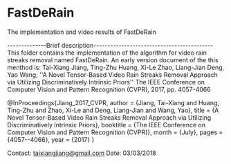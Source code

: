 # FastDeRain
The implementation and video results of FastDeRain

--------------Brief description-------------------------------------------
This folder contains the implementation of the algorithm for video rain streaks removal named FastDeRain.
An early version document of the this menthod is:
Tai-Xiang Jiang, Ting-Zhu Huang, Xi-Le Zhao, Liang-Jian Deng, Yao Wang; ''A Novel Tensor-Based Video Rain Streaks Removal Approach via Utilizing Discriminatively Intrinsic Priors'' The IEEE Conference on Computer Vision and Pattern Recognition (CVPR), 2017, pp. 4057-4066

@InProceedings{Jiang_2017_CVPR,
author = {Jiang, Tai-Xiang and Huang, Ting-Zhu and Zhao, Xi-Le and Deng, Liang-Jian and Wang, Yao},
title = {A Novel Tensor-Based Video Rain Streaks Removal Approach via Utilizing Discriminatively Intrinsic Priors},
booktitle = {The IEEE Conference on Computer Vision and Pattern Recognition (CVPR)},
month = {July},
pages = {4057--4066},
year = {2017}
}

Contact: taixiangjiang@gmail.com
Date: 03/03/2018
